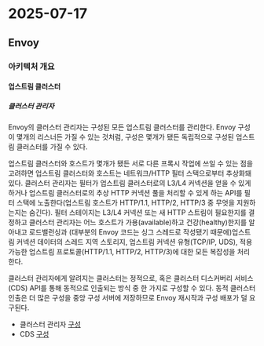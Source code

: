 # 2025-07-17

## Envoy

### 아키텍처 개요

#### 업스트림 클러스터

##### 클러스터 관리자

Envoy의 클러스터 관리자는 구성된 모든 업스트림 클러스터를 관리한다. Envoy 구성이 몇개의 리스너든 가질 수 있는 것처럼, 구성은 몇개가 됐든 독립적으로 구성된 업스트림 클러스터를 가질 수 있다.

업스트림 클러스터와 호스트가 몇개가 됐든 서로 다른 프록시 작업에 쓰일 수 있는 점을 고려하면 업스트림 클러스터와 호스트는 네트워크/HTTP 필터 스택으로부터 추상화돼 있다. 클러스터 관리자는 필터가 업스트림 클러스터로의 L3/L4 커넥션을 얻을 수 있게 하거나 업스트림 클러스터로의 추상 HTTP 커넥션 풀을 처리할 수 있게 하는 API를 필터 스택에 노출한다(업스트림 호스트가 HTTP/1.1, HTTP/2, HTTP/3 중 무엇을 지원하는지는 숨긴다). 필터 스테이지는 L3/L4 커넥션 또는 새 HTTP 스트림이 필요한지를 결정하고 클러스터 관리자는 어느 호스트가 가용(available)하고 건강(healthy)한지를 알아내고 로드밸런싱과 (대부분의 Envoy 코드는 싱그 스레드로 작성됐기 때문에)업스트림 커넥션 데이터의 스레드 지역 스토리지, 업스트림 커넥션 유형(TCP/IP, UDS), 적용 가능한 업스트림 프로토콜(HTTP/1.1, HTTP/2, HTTP/3)에 대한 모든 복잡성을 처리한다.

클러스터 관리자에게 알려지는 클러스터는 정적으로, 혹은 클러스터 디스커버리 서비스(CDS) API를 통해 동적으로 인출되는 방식 중 한 가지로 구성할 수 있다. 동적 클러스터 인출은 더 많은 구성을 중앙 구성 서버에 저장하므로 Envoy 재시작과 구성 배포가 덜 요구된다.

* 클러스터 관리자 [구성][config-upstream-clusters-cluster-manager]
* CDS [구성][config-upstream-clusters-cluster-manager-cluster-discovery-service]

[config-upstream-clusters-cluster-manager]: https://www.envoyproxy.io/docs/envoy/latest/configuration/upstream/cluster_manager/cluster_manager#config-cluster-manager
[config-upstream-clusters-cluster-manager-cluster-discovery-service]: https://www.envoyproxy.io/docs/envoy/latest/configuration/upstream/cluster_manager/cds#config-cluster-manager-cds
